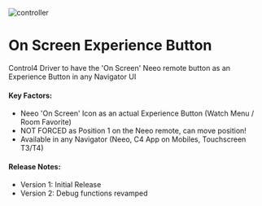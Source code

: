 
![controller](https://user-images.githubusercontent.com/69341431/158500341-b5256afe-1403-49d1-841b-07a3017ad478.png)

# On Screen Experience Button

Control4 Driver to have the 'On Screen' Neeo remote button as an Experience Button in any Navigator UI

#### Key Factors:

- Neeo 'On Screen' Icon as an actual Experience Button (Watch Menu / Room Favorite)
- NOT FORCED as Position 1 on the Neeo remote, can move position!
- Available in any Navigator (Neeo, C4 App on Mobiles, Touchscreen T3/T4)

#### Release Notes:

- Version 1: Initial Release
- Version 2: Debug functions revamped
